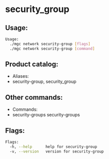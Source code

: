 # security_group

## Usage:
```bash
Usage:
  ./mgc network security-group [flags]
  ./mgc network security-group [command]
```

## Product catalog:
- Aliases:
- security-group, security_group

## Other commands:
- Commands:
- security-groups security-groups

## Flags:
```bash
Flags:
  -h, --help      help for security-group
  -v, --version   version for security-group
```

